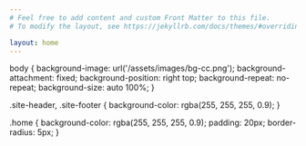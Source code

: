 ```yaml
---
# Feel free to add content and custom Front Matter to this file.
# To modify the layout, see https://jekyllrb.com/docs/themes/#overriding-theme-defaults

layout: home
---
```

body {
  background-image: url('/assets/images/bg-cc.png');
  background-attachment: fixed;
  background-position: right top;
  background-repeat: no-repeat;
  background-size: auto 100%;
}

.site-header, .site-footer {
  background-color: rgba(255, 255, 255, 0.9);
}

.home {
  background-color: rgba(255, 255, 255, 0.9);
  padding: 20px;
  border-radius: 5px;
}
</style>

